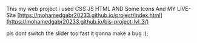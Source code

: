 This my web project i used CSS JS HTML AND Some Icons And 
MY LIVE-Site
[https://mohamedgabr20233.github.io/project/index.html](https://mohamedgabr20233.github.io/bis-project-lvl_3/)

pls dont switch the slider too fast it gonna make a bug :);

